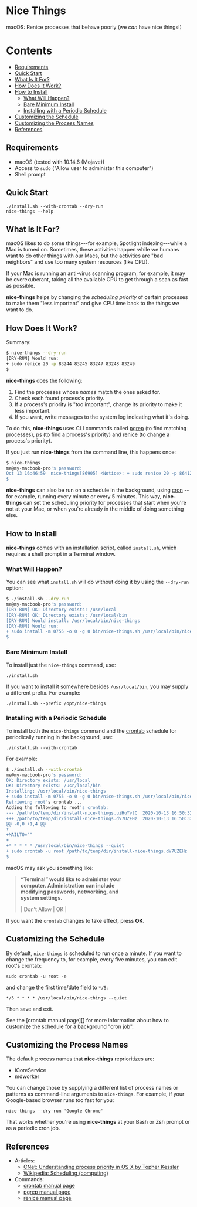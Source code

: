 # Nice Things

macOS: Renice processes that behave poorly (we *can* have nice things!)


[begintoc]: #

# Contents

- [Requirements](#requirements)
- [Quick Start](#quick-start)
- [What Is It For?](#what-is-it-for)
- [How Does It Work?](#how-does-it-work)
- [How to Install](#how-to-install)
    - [What Will Happen?](#what-will-happen)
    - [Bare Minimum Install](#bare-minimum-install)
    - [Installing with a Periodic Schedule](#installing-with-a-periodic-schedule)
- [Customizing the Schedule](#customizing-the-schedule)
- [Customizing the Process Names](#customizing-the-process-names)
- [References](#references)

[endtoc]: #


## Requirements

- macOS (tested with 10.14.6 (Mojave))
- Access to `sudo` ("Allow user to administer this computer")
- Shell prompt


## Quick Start

    ./install.sh --with-crontab --dry-run
    nice-things --help


## What Is It For?

macOS likes to do some things---for example, Spotlight indexing---while a
Mac is turned on.  Sometimes, these activities happen while we humans want to
do other things with our Macs, but the activities are "bad neighbors" and use
too many system resources (like CPU).

If your Mac is running an anti-virus scanning program, for example, it may be
overexuberant, taking all the available CPU to get through a scan as fast as
possible.

**nice-things** helps by changing the *scheduling priority* of certain
processes to make them "less important" and give CPU time back to the things
*we* want to do.


## How Does It Work?

Summary:

```sh
$ nice-things --dry-run
[DRY-RUN] Would run:
+ sudo renice 20 -p 83244 83245 83247 83248 83249
$
```

**nice-things** does the following:

1. Find the processes whose *names* match the ones asked for.
2. Check each found process's priority.
3. If a process's priority is "too important", change its priority to make it
   less important.
4. If you want, write messages to the system log indicating what it's doing.

To do this, **nice-things** uses CLI commands called [pgrep][] (to find
matching processes), [ps][] (to find a process's priority) and [renice][] (to
change a process's priority).

If you just run **nice-things** from the command line, this happens once:

```sh
$ nice-things 
me@my-macbook-pro's password:
Oct 13 16:46:59  nice-things[86905] <Notice>: + sudo renice 20 -p 86412 86413
$
```

**nice-things** can also be run on a schedule in the background, using
[cron][] -- for example, running every minute or every 5 minutes.  This way,
**nice-things** can set the scheduling priority for processes that start when
you're not at your Mac, or when you're already in the middle of doing
something else.


## How to Install

**nice-things** comes with an installation script, called `install.sh`, which
requires a shell prompt in a Terminal window.


### What Will Happen?

You can see what `install.sh` will do without doing it by using the
`--dry-run` option:

```sh
$ ./install.sh --dry-run
me@my-macbook-pro's password:
[DRY-RUN] OK: Directory exists: /usr/local
[DRY-RUN] OK: Directory exists: /usr/local/bin
[DRY-RUN] Would install: /usr/local/bin/nice-things
[DRY-RUN] Would run:
+ sudo install -m 0755 -o 0 -g 0 bin/nice-things.sh /usr/local/bin/nice-things
$
```


### Bare Minimum Install

To install just the `nice-things` command, use:

    ./install.sh

If you want to install it somewhere besides `/usr/local/bin`, you may supply a
different prefix.  For example:

    ./install.sh --prefix /opt/nice-things


### Installing with a Periodic Schedule

To install both the `nice-things` command and the [crontab][] schedule for
periodically running in the background, use:

    ./install.sh --with-crontab

For example:

```sh
$ ./install.sh --with-crontab
me@my-macbook-pro's password:
OK: Directory exists: /usr/local
OK: Directory exists: /usr/local/bin
Installing: /usr/local/bin/nice-things
+ sudo install -m 0755 -o 0 -g 0 bin/nice-things.sh /usr/local/bin/nice-things
Retrieving root's crontab ...
Adding the following to root's crontab:
--- /path/to/temp/dir/install-nice-things.uiHuYvtC	2020-10-13 16:50:32.000000000 -0700
+++ /path/to/temp/dir/install-nice-things.dV7UZEHz	2020-10-13 16:50:32.000000000 -0700
@@ -0,0 +1,4 @@
+
+MAILTO=""
+
+* * * * * /usr/local/bin/nice-things --quiet
+ sudo crontab -u root /path/to/temp/dir/install-nice-things.dV7UZEHz
$
```

macOS may ask you something like:

> **“Terminal” would like to administer your  
> computer. Administration can include  
> modifying passwords, networking, and  
> system settings.**
>
> | Don't Allow | OK |

If you want the `crontab` changes to take effect, press **OK**.


## Customizing the Schedule

By default, `nice-things` is scheduled to run once a minute.  If you want to
change the frequency to, for example, every five minutes, you can edit root's
crontab:

    sudo crontab -u root -e

and change the first time/date field to `*/5`:

    */5 * * * * /usr/local/bin/nice-things --quiet

Then save and exit.

See the [crontab manual page][] for more information about how to customize
the schedule for a background "cron job".


## Customizing the Process Names

The default process names that **nice-things** reprioritizes are:

- iCoreService
- mdworker

You can change those by supplying a different list of process names or
patterns as command-line arguments to `nice-things`.  For example, if your
Google-based browser runs too fast for you:

    nice-things --dry-run 'Google Chrome'

That works whether you're using **nice-things** at your Bash or Zsh prompt or
as a periodic cron job.


## References

- Articles:
    - [CNet: Understanding process priority in OS X by Topher Kessler][cnet-article-priority]
    - [Wikipedia: Scheduling (computing)][wikipedia-scheduling]
- Commands:
    - [crontab manual page][crontab]
    - [pgrep manual page][pgrep]
    - [renice manual page][renice]


 [cnet-article-priority]: https://www.cnet.com/news/understanding-process-priority-in-os-x/
 [cron]: https://ss64.com/osx/cron.html
 [crontab]: https://ss64.com/osx/crontab.html
 [pgrep]: https://ss64.com/osx/pkill.html
 [ps]: https://ss64.com/osx/ps.html
 [renice]: https://linux.die.net/man/1/renice
 [wikipedia-scheduling]: https://en.wikipedia.org/wiki/Scheduling_(computing)
